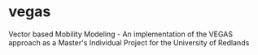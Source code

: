vegas
=====

Vector based Mobility Modeling - An implementation of the VEGAS approach as a Master's Individual Project for the University of Redlands
